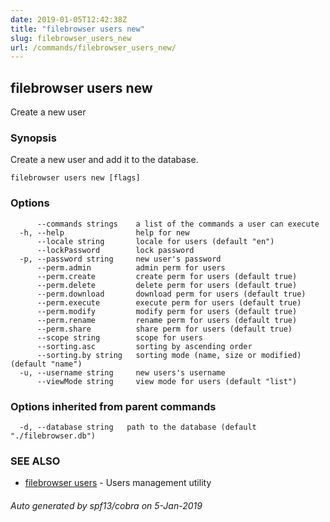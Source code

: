 ```yaml
---
date: 2019-01-05T12:42:38Z
title: "filebrowser users new"
slug: filebrowser_users_new
url: /commands/filebrowser_users_new/
---
```

## filebrowser users new

Create a new user

### Synopsis

Create a new user and add it to the database.

```
filebrowser users new [flags]
```

### Options

```
      --commands strings    a list of the commands a user can execute
  -h, --help                help for new
      --locale string       locale for users (default "en")
      --lockPassword        lock password
  -p, --password string     new user's password
      --perm.admin          admin perm for users
      --perm.create         create perm for users (default true)
      --perm.delete         delete perm for users (default true)
      --perm.download       download perm for users (default true)
      --perm.execute        execute perm for users (default true)
      --perm.modify         modify perm for users (default true)
      --perm.rename         rename perm for users (default true)
      --perm.share          share perm for users (default true)
      --scope string        scope for users
      --sorting.asc         sorting by ascending order
      --sorting.by string   sorting mode (name, size or modified) (default "name")
  -u, --username string     new users's username
      --viewMode string     view mode for users (default "list")
```

### Options inherited from parent commands

```
  -d, --database string   path to the database (default "./filebrowser.db")
```

### SEE ALSO

* [filebrowser users](/commands/filebrowser_users/)	 - Users management utility

###### Auto generated by spf13/cobra on 5-Jan-2019
